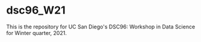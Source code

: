 # dsc96_W21

This is the repository for UC San Diego's DSC96: Workshop in Data Science for Winter quarter, 2021.
